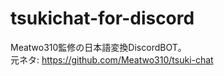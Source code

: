 # tsukichat-for-discord
Meatwo310監修の日本語変換DiscordBOT。  
元ネタ: https://github.com/Meatwo310/tsuki-chat
